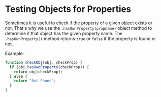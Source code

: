 # Testing Objects for Properties

Sometimes it is useful to check if the property of a given object exists or not.
That's why we use the `.hasOwnProperty(propname)` object method to determine if that object has the given property name.
The `.hasOwnProperty()` method returns `true` or `false` if the property is found or not.

Example:

```js
function checkObj(obj, checkProp) {
  if (obj.hasOwnProperty(checkProp)) {
    return obj[checkProp];
  } else {
    return "Not Found";
  }
}
```

